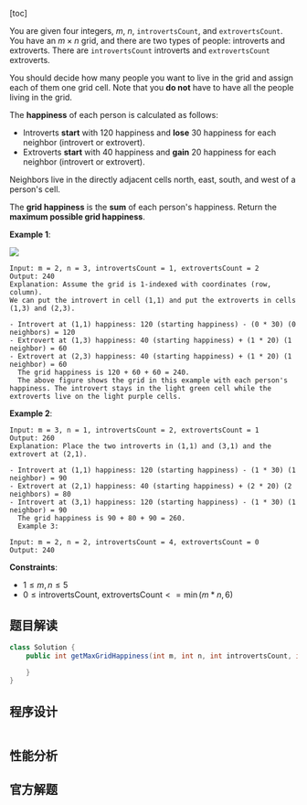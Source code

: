 [toc]

You are given four integers, $m$, $n$, `introvertsCount`, and `extrovertsCount`. You have an $m \times n$ grid, and there are two types of people: introverts and extroverts. There are `introvertsCount` introverts and `extrovertsCount` extroverts.

You should decide how many people you want to live in the grid and assign each of them one grid cell. Note that you **do not** have to have all the people living in the grid.

The **happiness** of each person is calculated as follows:

* Introverts **start** with $120$ happiness and **lose** $30$ happiness for each neighbor (introvert or extrovert).
* Extroverts **start** with $40$ happiness and **gain** $20$ happiness for each neighbor (introvert or extrovert).

Neighbors live in the directly adjacent cells north, east, south, and west of a person's cell.

The **grid happiness** is the **sum** of each person's happiness. Return the **maximum possible grid happiness**.

 

**Example 1**:

<img src="..\images\#1659_exp1.png"  />

```
Input: m = 2, n = 3, introvertsCount = 1, extrovertsCount = 2
Output: 240
Explanation: Assume the grid is 1-indexed with coordinates (row, column).
We can put the introvert in cell (1,1) and put the extroverts in cells (1,3) and (2,3).

- Introvert at (1,1) happiness: 120 (starting happiness) - (0 * 30) (0 neighbors) = 120
- Extrovert at (1,3) happiness: 40 (starting happiness) + (1 * 20) (1 neighbor) = 60
- Extrovert at (2,3) happiness: 40 (starting happiness) + (1 * 20) (1 neighbor) = 60
  The grid happiness is 120 + 60 + 60 = 240.
  The above figure shows the grid in this example with each person's happiness. The introvert stays in the light green cell while the extroverts live on the light purple cells.
```

**Example 2**:

```
Input: m = 3, n = 1, introvertsCount = 2, extrovertsCount = 1
Output: 260
Explanation: Place the two introverts in (1,1) and (3,1) and the extrovert at (2,1).

- Introvert at (1,1) happiness: 120 (starting happiness) - (1 * 30) (1 neighbor) = 90
- Extrovert at (2,1) happiness: 40 (starting happiness) + (2 * 20) (2 neighbors) = 80
- Introvert at (3,1) happiness: 120 (starting happiness) - (1 * 30) (1 neighbor) = 90
  The grid happiness is 90 + 80 + 90 = 260.
  Example 3:

Input: m = 2, n = 2, introvertsCount = 4, extrovertsCount = 0
Output: 240
```



**Constraints**:

* $1 \le m, n \le 5$
* $0 \le \text{introvertsCount, extrovertsCount} <= \min(m * n, 6)$



## 题目解读



```java
class Solution {
    public int getMaxGridHappiness(int m, int n, int introvertsCount, int extrovertsCount) {

    }
}
```

## 程序设计



```java

```

## 性能分析





## 官方解题